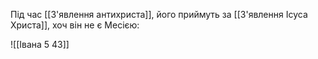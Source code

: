 Під час [[З'явлення антихриста]], його приймуть за [[З'явлення Ісуса Христа]], хоч він не є Месією:

![[Івана 5 43]]